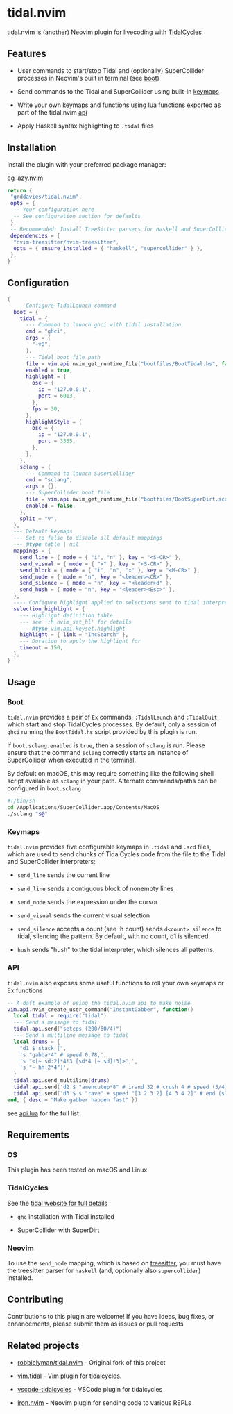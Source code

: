 # tidal.nvim

tidal.nvim is (another) Neovim plugin for livecoding with [TidalCycles](https://tidalcycles.org)

## Features

- User commands to start/stop Tidal and (optionally) SuperCollider processes in
  Neovim's built in terminal (see [boot](#boot))

- Send commands to the Tidal and SuperCollider using built-in [keymaps](#keymaps)

- Write your own keymaps and functions using lua functions exported as part of
  the tidal.nvim [api](#api)

- Apply Haskell syntax highlighting to `.tidal` files

## Installation

Install the plugin with your preferred package manager:

eg [lazy.nvim](https://github.com/folke/lazy.nvim)

```lua
return {
 "grddavies/tidal.nvim",
 opts = {
  -- Your configuration here
  -- See configuration section for defaults
 },
 -- Recommended: Install TreeSitter parsers for Haskell and SuperCollider
 dependencies = {
  "nvim-treesitter/nvim-treesitter",
  opts = { ensure_installed = { "haskell", "supercollider" } },
 },
}
```

## Configuration

```lua
{
  --- Configure TidalLaunch command
  boot = {
    tidal = {
      --- Command to launch ghci with tidal installation
      cmd = "ghci",
      args = {
        "-v0",
      },
      --- Tidal boot file path
      file = vim.api.nvim_get_runtime_file("bootfiles/BootTidal.hs", false)[1],
      enabled = true,
      highlight = {
        osc = {
          ip = "127.0.0.1",
          port = 6013,
        },
        fps = 30,
      },
      highlightStyle = {
        osc = {
          ip = "127.0.0.1",
          port = 3335,
        },
      },
    },
    sclang = {
      --- Command to launch SuperCollider
      cmd = "sclang",
      args = {},
      --- SuperCollider boot file
      file = vim.api.nvim_get_runtime_file("bootfiles/BootSuperDirt.scd", false)[1],
      enabled = false,
    },
    split = "v",
  },
  --- Default keymaps
  --- Set to false to disable all default mappings
  --- @type table | nil
  mappings = {
    send_line = { mode = { "i", "n" }, key = "<S-CR>" },
    send_visual = { mode = { "x" }, key = "<S-CR>" },
    send_block = { mode = { "i", "n", "x" }, key = "<M-CR>" },
    send_node = { mode = "n", key = "<leader><CR>" },
    send_silence = { mode = "n", key = "<leader>d" },
    send_hush = { mode = "n", key = "<leader><Esc>" },
  },
  ---- Configure highlight applied to selections sent to tidal interpreter
  selection_highlight = {
    --- Highlight definition table
    --- see ':h nvim_set_hl' for details
    --- @type vim.api.keyset.highlight
    highlight = { link = "IncSearch" },
    --- Duration to apply the highlight for
    timeout = 150,
  },
}
```

## Usage

### Boot

`tidal.nvim` provides a pair of `Ex` commands, `:TidalLaunch` and `:TidalQuit`,
which start and stop TidalCycles processes. By default, only a session of
`ghci` running the `BootTidal.hs` script provided by this plugin is run.

If `boot.sclang.enabled` is `true`, then a session of `sclang` is run. Please
ensure that the command `sclang` correctly starts an instance of SuperCollider
when executed in the terminal.

By default on macOS, this may require something like the following shell script
available as `sclang` in your path. Alternate commands/paths can be configured
in `boot.sclang`

```sh
#!/bin/sh
cd /Applications/SuperCollider.app/Contents/MacOS
./sclang "$@"
```

### Keymaps

`tidal.nvim` provides five configurable keymaps in `.tidal` and `.scd` files,
which are used to send chunks of TidalCycles code from the file to the Tidal
and SuperCollider interpreters:

- `send_line` sends the current line

- `send_line` sends a contiguous block of nonempty lines

- `send_node` sends the expression under the cursor

- `send_visual` sends the current visual selection

- `send_silence` accepts a count (see :h count) sends `d<count> silence` to
  tidal, silencing the pattern. By default, with no count, d1 is silenced.

- `hush` sends "hush" to the tidal interpreter, which silences all patterns.

### API

`tidal.nvim` also exposes some useful functions to roll your own keymaps or Ex functions

```lua
-- A daft example of using the tidal.nvim api to make noise
vim.api.nvim_create_user_command("InstantGabber", function()
  local tidal = require("tidal")
  --- Send a message to tidal
  tidal.api.send("setcps (200/60/4)")
  --- Send a multiline message to tidal
  local drums = {
    "d1 $ stack [",
    's "gabba*4" # speed 0.78,',
    's "<[~ sd:2]*4!3 [sd*4 [~ sd]!3]>",',
    's "~ hh:2*4"]',
  }
  tidal.api.send_multiline(drums)
  tidal.api.send('d2 $ "amencutup*8" # irand 32 # crush 4 # speed (5/4)')
  tidal.api.send('d3 $ s "rave" + speed "[3 2 3 2] [4 3 4 2]" # end (slow 2 (tri * 0.7))')
end, { desc = "Make gabber happen fast" })
```

see [api.lua](lua/tidal/api.lua) for the full list

## Requirements

### OS

This plugin has been tested on macOS and Linux.

### TidalCycles

See the [tidal website for full details](https://tidalcycles.org/docs/getting-started/linux_install)

- `ghc` installation with Tidal installed

- SuperCollider with SuperDirt

### Neovim

To use the `send_node` mapping, which is based on
[treesitter](https://github.com/nvim-treesitter/nvim-treesitter), you must have
the treesitter parser for `haskell` (and, optionally also `supercollider`)
installed.

## Contributing

Contributions to this plugin are welcome! If you have ideas, bug fixes, or
enhancements, please submit them as issues or pull requests

## Related projects

- [robbielyman/tidal.nvim](https://github.com/robbielyman/tidal.nvim) - Original
  fork of this project

- [vim.tidal](https://github.com/tidalcycles/vim-tidal) - Vim plugin for
  tidalcycles.

- [vscode-tidalcycles](https://github.com/tidalcycles/vscode-tidalcycles) -
  VSCode plugin for tidalcycles

- [iron.nvim](https://github.com/Vigemus/iron.nvim) - Neovim plugin for sending
  code to various REPLs
